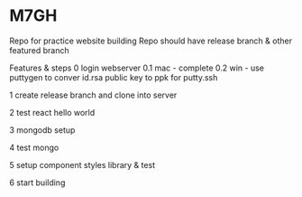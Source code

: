 # M7GH

Repo for practice website building
Repo should have
release branch & other featured branch

Features & steps
0 login webserver
0.1 mac - complete
0.2 win - use puttygen to conver id.rsa public key to ppk for putty.ssh


1 create release branch and clone into server

2 test react hello world

3 mongodb setup

4 test mongo 

5 setup component styles library & test

6 start building
